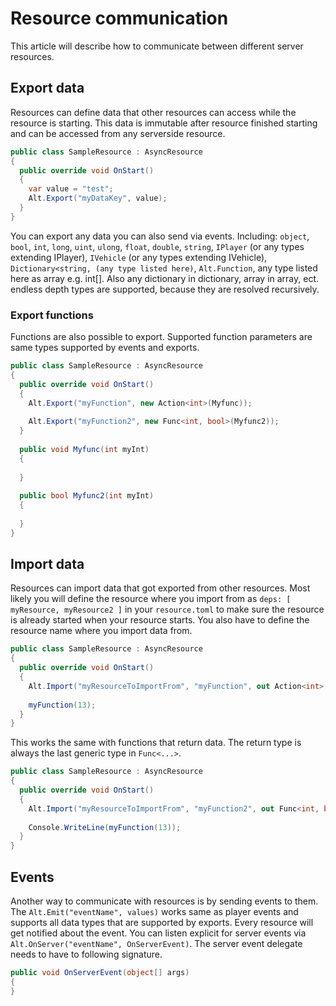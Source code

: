 # Resource communication

This article will describe how to communicate between different server resources.

## Export data

Resources can define data that other resources can access while the resource is starting. This data is immutable after resource finished starting and can be accessed from any serverside resource.

```cs
public class SampleResource : AsyncResource
{
  public override void OnStart()
  {
    var value = "test";
    Alt.Export("myDataKey", value);
  }
}
```

You can export any data you can also send via events. Including: ```object```, ```bool```, ```int```, ```long```, ```uint```, ```ulong```, ```float```, ```double```, ```string```, ```IPlayer``` (or any types extending IPlayer), ```IVehicle``` (or any types extending IVehicle), ```Dictionary<string, (any type listed here)```, ```Alt.Function```, any type listed here as array e.g. int[].
Also any dictionary in dictionary, array in array, ect. endless depth types are supported, because they are resolved recursively.

### Export functions

Functions are also possible to export. Supported function parameters are same types supported by events and exports.

```cs
public class SampleResource : AsyncResource
{
  public override void OnStart()
  {
    Alt.Export("myFunction", new Action<int>(Myfunc));
    
    Alt.Export("myFunction2", new Func<int, bool>(Myfunc2));
  }
  
  public void Myfunc(int myInt)
  {
            
  }
  
  public bool Myfunc2(int myInt)
  {
            
  }
}
```

## Import data

Resources can import data that got exported from other resources. Most likely you will define the resource where you import from as ```deps: [ myResource, myResource2 ]``` in your ```resource.toml``` to make sure the resource is already started when your resource starts.
You also have to define the resource name where you import data from.

```cs
public class SampleResource : AsyncResource
{
  public override void OnStart()
  {
    Alt.Import("myResourceToImportFrom", "myFunction", out Action<int> myFunction);
    
    myFunction(13);
  }
}
```

This works the same with functions that return data. The return type is always the last generic type in ```Func<...>```.

```cs
public class SampleResource : AsyncResource
{
  public override void OnStart()
  {
    Alt.Import("myResourceToImportFrom", "myFunction2", out Func<int, bool> myFunction);
    
    Console.WriteLine(myFunction(13));
  }
}
```

## Events

Another way to communicate with resources is by sending events to them. The ```Alt.Emit("eventName", values)``` works same as player events and supports all data types that are supported by exports.
Every resource will get notified about the event. You can listen explicit for server events via ```Alt.OnServer("eventName", OnServerEvent)```.
The server event delegate needs to have to following signature.

```cs
public void OnServerEvent(object[] args)
{
}
```


